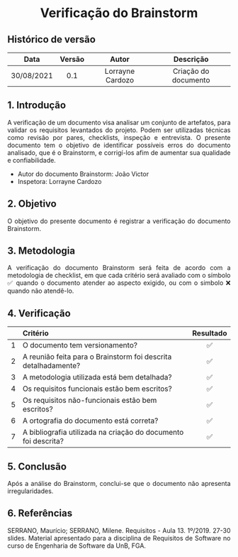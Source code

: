 # <center> Verificação do Brainstorm

## Histórico de versão
| Data | Versão | Autor | Descrição |
| :-:|:-:|:-:|:-: |
| 30/08/2021 | 0.1 | Lorrayne Cardozo | Criação do documento |
<div align="justify">

## 1. Introdução
A verificação de um documento visa analisar um conjunto de artefatos, para validar os requisitos levantados do projeto. Podem ser utilizadas técnicas como revisão por pares, checklists, inspeção e entrevista. O presente documento tem o objetivo de identificar possíveis erros do documento analisado, que é o Brainstorm, e corrigí-los afim de aumentar sua qualidade e confiabilidade.
* Autor do documento Brainstorm: João Victor
* Inspetora: Lorrayne Cardozo

## 2. Objetivo
O objetivo do presente documento é registrar a verificação do documento Brainstorm.

## 3. Metodologia
A verificação do documento Brainstorm será feita de acordo com a metodologia de checklist, em que cada critério será avaliado com o símbolo ✅ quando o documento atender ao aspecto exigido, ou com o simbolo ❌ quando não atendê-lo.

## 4. Verificação
| | Critério | Resultado |
| :-: | :- | :-: |
| 1 | O documento tem versionamento? | ✅ |
| 2 | A reunião feita para o Brainstorm foi descrita detalhadamente? | ✅ |
| 3 | A metodologia utilizada está bem detalhada? | ✅ |
| 4 | Os requisitos funcionais estão bem escritos? | ✅ |
| 5 | Os requisitos não-funcionais estão bem escritos? | ✅ |
| 6 | A ortografia do documento está correta? | ✅ |
| 7 | A bibliografia utilizada na criação do documento foi descrita? | ✅ |

## 5. Conclusão
Após a análise do Brainstorm, conclui-se que o documento não apresenta irregularidades.

## 6. Referências
SERRANO, Maurício; SERRANO, Milene. Requisitos - Aula 13. 1º/2019. 27-30 slides. Material apresentado para a disciplina de Requisitos de Software no curso de Engenharia de Software da UnB, FGA.

</div> 